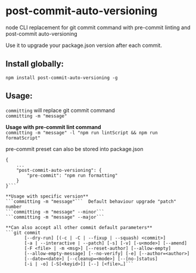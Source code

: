 # post-commit-auto-versioning
node CLI replacement for git commit command with pre-commit linting and post-commit auto-versioning  

Use it to upgrade your package.json version after each commit.

## Install globally:   
```npm install post-commit-auto-versioning -g```  

## Usage:
```committing``` will replace git commit command  
```committing -m "message"```

**Usage with pre-commit lint command**   
```committing -m "message" -l "npm run lintScript && npm run formatScript"```  

pre-commit preset can also be stored into package.json
```
{
	...
	"post-commit-auto-versioning": {
		"pre-commit": "npm run formatting"
	}
}```

**Usage with specific version**  
```committing -m "message"```  Default behaviour upgrade "patch" number  
```committing -m "message" --minor```  
```committing -m "message" --major```  

**Can also accept all other commit default parameters**  
```git commit
	   [--dry-run] [(-c | -C | --fixup | --squash) <commit>]
       [-a | --interactive | --patch] [-s] [-v] [-u<mode>] [--amend]
	   [-F <file> | -m <msg>] [--reset-author] [--allow-empty]
	   [--allow-empty-message] [--no-verify] [-e] [--author=<author>]
	   [--date=<date>] [--cleanup=<mode>] [--[no-]status]
	   [-i | -o] [-S[<keyid>]] [--] [<file>…​]```